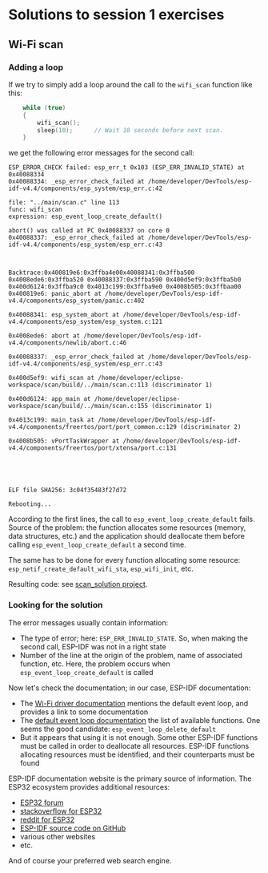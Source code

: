 # Solutions to session 1 exercises

## Wi-Fi scan

### Adding a loop

If we try to simply add a loop around the call to the `wifi_scan` function like this:

```C
    while (true)
    {
        wifi_scan();
        sleep(10);      // Wait 10 seconds before next scan.
    }
```

we get the following error messages for the second call:

```
ESP_ERROR_CHECK failed: esp_err_t 0x103 (ESP_ERR_INVALID_STATE) at 0x40088334
0x40088334: _esp_error_check_failed at /home/developer/DevTools/esp-idf-v4.4/components/esp_system/esp_err.c:42

file: "../main/scan.c" line 113
func: wifi_scan
expression: esp_event_loop_create_default()

abort() was called at PC 0x40088337 on core 0
0x40088337: _esp_error_check_failed at /home/developer/DevTools/esp-idf-v4.4/components/esp_system/esp_err.c:43



Backtrace:0x400819e6:0x3ffba4e00x40088341:0x3ffba500 0x4008ede6:0x3ffba520 0x40088337:0x3ffba590 0x400d5ef9:0x3ffba5b0 0x400d6124:0x3ffba9c0 0x4013c199:0x3ffba9e0 0x4008b505:0x3ffbaa00 
0x400819e6: panic_abort at /home/developer/DevTools/esp-idf-v4.4/components/esp_system/panic.c:402

0x40088341: esp_system_abort at /home/developer/DevTools/esp-idf-v4.4/components/esp_system/esp_system.c:121

0x4008ede6: abort at /home/developer/DevTools/esp-idf-v4.4/components/newlib/abort.c:46

0x40088337: _esp_error_check_failed at /home/developer/DevTools/esp-idf-v4.4/components/esp_system/esp_err.c:43

0x400d5ef9: wifi_scan at /home/developer/eclipse-workspace/scan/build/../main/scan.c:113 (discriminator 1)

0x400d6124: app_main at /home/developer/eclipse-workspace/scan/build/../main/scan.c:155 (discriminator 1)

0x4013c199: main_task at /home/developer/DevTools/esp-idf-v4.4/components/freertos/port/port_common.c:129 (discriminator 2)

0x4008b505: vPortTaskWrapper at /home/developer/DevTools/esp-idf-v4.4/components/freertos/port/xtensa/port.c:131





ELF file SHA256: 3c04f35483f27d72

Rebooting...
```

According to the first lines, the call to `esp_event_loop_create_default` fails. Source of the problem: the function allocates some resources (memory, data structures, etc.) and the application should deallocate them before calling `esp_event_loop_create_default` a second time.

The same has to be done for every function allocating some resource: `esp_netif_create_default_wifi_sta`, `esp_wifi_init`, etc.

Resulting code: see [scan_solution project](https://github.com/PascalBod/IMTAtlantique-2022/tree/main/session1Solutions/scan_solution).

### Looking for the solution

The error messages usually contain information:
* The type of error; here: `ESP_ERR_INVALID_STATE`. So, when making the second call, ESP-IDF was not in a right state
* Number of the line at the origin of the problem, name of associated function, etc. Here, the problem occurs when `esp_event_loop_create_default` is called

Now let's check the documentation; in our case, ESP-IDF documentation: 
* The [Wi-Fi driver documentation](https://docs.espressif.com/projects/esp-idf/en/v4.4/esp32/api-guides/wifi.html) mentions the default event loop, and provides a link to some documentation
* The [default event loop documentation](https://docs.espressif.com/projects/esp-idf/en/v4.4/esp32/api-reference/system/esp_event.html#esp-event-default-loops) the list of available functions. One seems the good candidate: `esp_event_loop_delete_default`
* But it appears that using it is not enough. Some other ESP-IDF functions must be called in order to deallocate all resources. ESP-IDF functions allocating resources must be identified, and their counterparts must be found

ESP-IDF documentation website is the primary source of information. The ESP32 ecosystem provides additional resources:
* [ESP32 forum](https://esp32.com/)
* [stackoverflow for ESP32](https://stackoverflow.com/questions/tagged/esp32)
* [reddit for ESP32](https://www.reddit.com/r/esp32/)
* [ESP-IDF source code on GitHub](https://github.com/espressif/esp-idf)
* various other websites
* etc.

And of course your preferred web search engine.